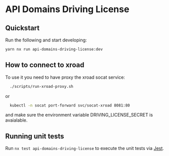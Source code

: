 <!-- gitbook-ignore -->

# API Domains Driving License

## Quickstart
Run the following and start developing:
```bash
yarn nx run api-domains-driving-license:dev
```

## How to connect to xroad

To use it you need to have proxy the xroad socat service:

```bash
  ./scripts/run-xroad-proxy.sh
```

or

```bash
  kubectl -n socat port-forward svc/socat-xroad 8081:80
```

and make sure the environment variable DRIVING_LICENSE_SECRET is avaialable.

## Running unit tests

Run `nx test api-domains-driving-license` to execute the unit tests via
[Jest](https://jestjs.io).
